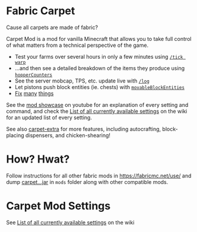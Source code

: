 # Fabric Carpet

Cause all carpets are made of fabric?

Carpet Mod is a mod for vanilla Minecraft that allows you to take full control of what matters from a technical perspective of the game.

* Test your farms over several hours in only a few minutes using [`/tick warp`](https://github.com/gnembon/fabric-carpet/wiki/Current-Available-Settings#commandtick)
* ...and then see a detailed breakdown of the items they produce using [`hopperCounters`](https://github.com/gnembon/fabric-carpet/wiki/Current-Available-Settings#hoppercounters)
* See the server mobcap, TPS, etc. update live with [`/log`](https://github.com/gnembon/fabric-carpet/wiki/Current-Available-Settings#commandlog)
* Let pistons push block entities (ie. chests) with [`movableBlockEntities`](https://github.com/gnembon/fabric-carpet/wiki/Current-Available-Settings#movableblockentities)
* [Fix](https://github.com/gnembon/fabric-carpet/wiki/Current-Available-Settings#leadfix) [many](https://github.com/gnembon/fabric-carpet/wiki/Current-Available-Settings#portalsuffocationfix) [things](https://github.com/gnembon/fabric-carpet/wiki/Current-Available-Settings#unloadedentityfix)

See the [mod showcase](https://www.youtube.com/watch?v=Lt-ooRGpLz4) on youtube for an explanation of every setting and command, and check the [List of all currently available settings][settings] on the wiki for an updated list of every setting.

See also [carpet-extra](https://github.com/gnembon/carpet-extra/) for more features, including autocrafting, block-placing dispensers, and chicken-shearing!

# How? Hwat?

Follow instructions for all other fabric mods in https://fabricmc.net/use/ and dump [carpet...jar](https://github.com/gnembon/fabric-carpet/releases) in `mods` folder along with other compatible mods.

# Carpet Mod Settings
See [List of all currently available settings][settings] on the wiki

[settings]: https://github.com/gnembon/fabric-carpet/wiki/Current-Available-Settings
